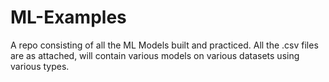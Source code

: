 # ML-Examples
A repo consisting of all the ML Models built and practiced. All the .csv files are as attached, will contain various models on various datasets using various types.


